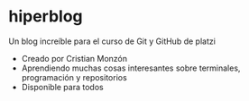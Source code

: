 # hiperblog
Un blog increíble para el curso de Git y GitHub de platzi
* Creado por Cristian Monzón
* Aprendiendo muchas cosas interesantes sobre terminales, programación y repositorios
* Disponible para todos

